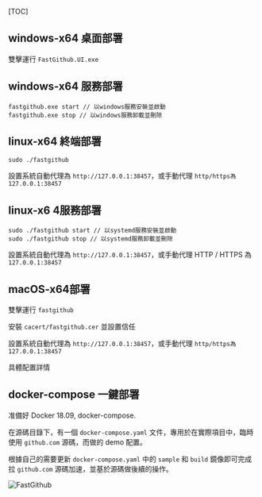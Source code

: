 [TOC]

## windows-x64 桌面部署

雙擊運行 `FastGithub.UI.exe`

## windows-x64 服務部署

```shell
fastgithub.exe start // 以windows服務安裝並啟動
fastgithub.exe stop // 以windows服務卸載並刪除
```

## linux-x64 終端部署

```shell
sudo ./fastgithub
```
設置系統自動代理為 `http://127.0.0.1:38457`，或手動代理 `http/https為127.0.0.1:38457`

## linux-x6 4服務部署

```shell
sudo ./fastgithub start // 以systemd服務安裝並啟動
sudo ./fastgithub stop // 以systemd服務卸載並刪除
```

設置系統自動代理為 `http://127.0.0.1:38457`，或手動代理 HTTP / HTTPS 為 `127.0.0.1:38457`

## macOS-x64部署

雙擊運行 `fastgithub`

安裝 `cacert/fastgithub.cer` 並設置信任

設置系統自動代理為 `http://127.0.0.1:38457`，或手動代理 `http/https為127.0.0.1:38457`

具體配置詳情

## docker-compose 一鍵部署

准備好 Docker 18.09, docker-compose.

在源碼目錄下，有一個 `docker-compose.yaml` 文件，專用於在實際項目中，臨時使用 `github.com` 源碼，而做的 demo 配置。

根據自己的需要更新 `docker-compose.yaml` 中的 `sample` 和 `build` 鏡像即可完成拉 `github.com` 源碼加速，並基於源碼做後續的操作。

![FastGithub](/content/projects/fastgithub/assets/ui.png)